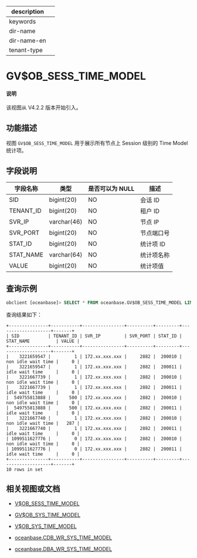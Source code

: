 |description||
|---|---|
|keywords||
|dir-name||
|dir-name-en||
|tenant-type||

# GV$OB_SESS_TIME_MODEL

<main id="notice" type='explain'>
<h4>说明</h4>
<p>该视图从 V4.2.2 版本开始引入。</p>
</main>

## 功能描述

视图 `GV$OB_SESS_TIME_MODEL` 用于展示所有节点上 Session 级别的 Time Model 统计项。

## 字段说明

| **字段名称** | **类型**  | **是否可以为 NULL** | **描述**                               |
|------------|-------------|---------------------|----------------------------------------|
| SID        | bigint(20)  | NO   | 会话 ID     |
| TENANT_ID  | bigint(20)  | NO   | 租户 ID     |
| SVR_IP     | varchar(46) | NO   | 节点 IP       |
| SVR_PORT   | bigint(20)  | NO   | 节点端口号        |
| STAT_ID    | bigint(20)  | NO   | 统计项 ID         |
| STAT_NAME  | varchar(64) | NO   | 统计项名称       |
| VALUE      | bigint(20)  | NO   | 统计项值        |

## 查询示例

```sql
obclient [oceanbase]> SELECT * FROM oceanbase.GV$OB_SESS_TIME_MODEL LIMIT 10;
```

查询结果如下：

```shell
+---------------+-----------+----------------+----------+---------+--------------------+-------+
| SID           | TENANT_ID | SVR_IP         | SVR_PORT | STAT_ID | STAT_NAME          | VALUE |
+---------------+-----------+----------------+----------+---------+--------------------+-------+
|    3221659547 |         1 | 172.xx.xxx.xxx |     2882 |  200010 | non idle wait time |     0 |
|    3221659547 |         1 | 172.xx.xxx.xxx |     2882 |  200011 | idle wait time     |     0 |
|    3221667739 |         1 | 172.xx.xxx.xxx |     2882 |  200010 | non idle wait time |     0 |
|    3221667739 |         1 | 172.xx.xxx.xxx |     2882 |  200011 | idle wait time     |     0 |
|  549755813888 |       500 | 172.xx.xxx.xxx |     2882 |  200010 | non idle wait time |     0 |
|  549755813888 |       500 | 172.xx.xxx.xxx |     2882 |  200011 | idle wait time     |     0 |
|    3221667740 |         1 | 172.xx.xxx.xxx |     2882 |  200010 | non idle wait time |   287 |
|    3221667740 |         1 | 172.xx.xxx.xxx |     2882 |  200011 | idle wait time     |     0 |
| 1099511627776 |         0 | 172.xx.xxx.xxx |     2882 |  200010 | non idle wait time |     0 |
| 1099511627776 |         0 | 172.xx.xxx.xxx |     2882 |  200011 | idle wait time     |     0 |
+---------------+-----------+----------------+----------+---------+--------------------+-------+
10 rows in set
```

## 相关视图或文档

* [V$OB_SESS_TIME_MODEL](16900.v-ob_sess_time_model-of-sys-tenant.md)

* [GV$OB_SYS_TIME_MODEL](17000.gv-ob_sys_time_model-of-sys-tenant.md)

* [V$OB_SYS_TIME_MODEL](17100.v-ob_sys_time_model-of-sys-tenant.md)

* [oceanbase.CDB_WR_SYS_TIME_MODEL](../200.dictionary-view-of-sys-tenant/28600.cdb_wr_sys_time_model-of-sys-tenant.md)

* [oceanbase.DBA_WR_SYS_TIME_MODEL](../200.dictionary-view-of-sys-tenant/28700.dba_wr_sys_time_model-of-sys-tenant.md)
